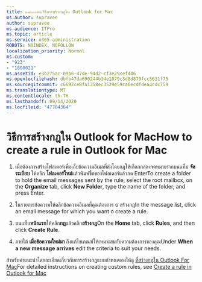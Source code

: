 ```yaml
---
title: ๑๘๐๐๐๒๑วิธีการสร้างกฎใน Outlook for Mac
ms.author: supravee
author: supravee
ms.audience: ITPro
ms.topic: article
ms.service: o365-administration
ROBOTS: NOINDEX, NOFOLLOW
localization_priority: Normal
ms.custom:
- "923"
- "1800021"
ms.assetid: e3b275ac-09b6-47de-94d2-cf3e29cef446
ms.openlocfilehash: dbfb47da690244b34e1879c3d8d879fcc5631f75
ms.sourcegitcommit: c6692ce0fa1358ec3529e59ca0ecdfdea4cdc759
ms.translationtype: MT
ms.contentlocale: th-TH
ms.lasthandoff: 09/14/2020
ms.locfileid: "47704364"
---
```

# <a name="how-to-create-a-rule-in-outlook-for-mac"></a><span data-ttu-id="7c8bc-102">วิธีการสร้างกฎใน Outlook for Mac</span><span class="sxs-lookup"><span data-stu-id="7c8bc-102">How to create a rule in Outlook for Mac</span></span>

1. <span data-ttu-id="7c8bc-103">เมื่อต้องการสร้างโฟลเดอร์เพื่อเก็บข้อความอีเมลที่ส่งโดยกฎให้เลือกกล่องจดหมายรากบนแท็บ **จัดระเบียบ** ให้คลิก **โฟลเดอร์ใหม่**แล้วพิมพ์ชื่อของโฟลเดอร์แล้วกด Enter</span><span class="sxs-lookup"><span data-stu-id="7c8bc-103">To create a folder to hold the email messages sent by the rule, select the root mailbox, on the **Organize** tab, click **New Folder**, type the name of the folder, and press Enter.</span></span>

2. <span data-ttu-id="7c8bc-104">ในรายการข้อความให้คลิกข้อความอีเมลที่คุณต้องการ o สร้างกฎ</span><span class="sxs-lookup"><span data-stu-id="7c8bc-104">In the message list, click an email message for which you want o create a rule.</span></span>

3. <span data-ttu-id="7c8bc-105">บนแท็บ**หน้าแรก**ให้คลิก**กฎ**แล้วคลิก**สร้างกฎ**</span><span class="sxs-lookup"><span data-stu-id="7c8bc-105">On the **Home** tab, click **Rules**, and then click **Create Rule**.</span></span>

4. <span data-ttu-id="7c8bc-106">ภายใต้ **เมื่อข้อความใหม่มา** ถึงแก้ไขเกณฑ์ให้เหมาะสมกับความต้องการของคุณ</span><span class="sxs-lookup"><span data-stu-id="7c8bc-106">Under **When a new message arrives** edit the criteria to suit your needs.</span></span> 

<span data-ttu-id="7c8bc-107">สำหรับคำแนะนำโดยละเอียดเกี่ยวกับการสร้างกฎแบบกำหนดเองให้ดู [ที่สร้างกฎใน Outlook For Mac](https://aka.ms/AA1uy0v)</span><span class="sxs-lookup"><span data-stu-id="7c8bc-107">For detailed instructions on creating custom rules, see [Create a rule in Outlook for Mac](https://aka.ms/AA1uy0v)</span></span>
  